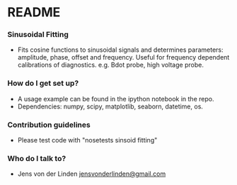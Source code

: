 # README #

### Sinusoidal Fitting ###

* Fits cosine functions to sinusoidal signals and determines parameters: amplitude, phase, offset and frequency.
Useful for frequency dependent calibrations of diagnostics. e.g. Bdot probe, high voltage probe.

### How do I get set up? ###

* A usage example can be found in the ipython notebook in the repo.
* Dependencies: numpy, scipy, matplotlib, seaborn, datetime, os. 

### Contribution guidelines ###

* Please test code with "nosetests sinsoid fitting"

### Who do I talk to? ###

* Jens von der Linden jensvonderlinden@gmail.com